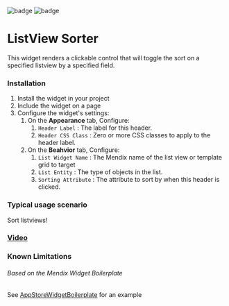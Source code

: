 ![badge](https://img.shields.io/badge/mendix-7.0.2-green.svg)
![badge](https://img.shields.io/badge/mendix-5.20.0-green.svg)


# ListView Sorter

This widget renders a clickable control that will toggle the sort on a specified listview by a specified field. 

### Installation

1. Install the widget in your project
2. Include the widget on a page
3. Configure the widget's settings:
    1. On the **Appearance** tab, Configure:
        1. `Header Label` : The label for this header.
        2. `Header CSS Class` : Zero or more CSS classes to apply to the header label.
    2. On the **Beahvior** tab, Configure:
        1. `List Widget Name` : The Mendix name of the list view or template grid to target
        2. `List Entity` : The type of objects in the list.
        3. `Sorting Attribute` : The attribute to sort by when this header is clicked.

### Typical usage scenario

Sort listviews!

### [Video](https://www.useloom.com/share/cb19de6ef6114ac8b72cb72621c8f694)

### Known Limitations

###### Based on the Mendix Widget Boilerplate

See [AppStoreWidgetBoilerplate](https://github.com/mendix/AppStoreWidgetBoilerplate/) for an example
